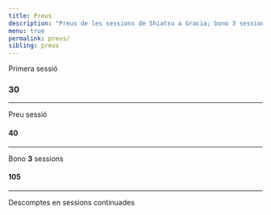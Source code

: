 ```yaml
---
title: Preus
description: "Preus de les sessions de Shiatsu a Gracia; bono 3 sessions, primera sessió i sessió puntual de shiatsu a Barcelona."
menu: true
permalink: preus/
sibling: preus
---
```


Primera sessió

### 30

---

Preu sessió

#### 40

---

Bono **3** sessions

#### 105

---

Descomptes en sessions continuades
